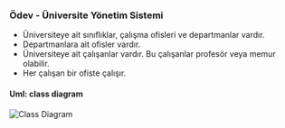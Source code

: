 ### Ödev - Üniversite Yönetim Sistemi   
- Üniversiteye ait sınıflıklar, çalışma ofisleri ve departmanlar vardır.  
- Departmanlara ait ofisler vardır.  
- Üniversiteye ait çalışanlar vardır. Bu çalışanlar profesör veya memur olabilir.  
- Her çalışan bir ofiste çalışır.

  
  
#### Uml: class diagram

![Class Diagram](https://viewer.diagrams.net/?highlight=0000ff&edit=_blank&layers=1&nav=1&title=Untitled%20Diagram.drawio#Uhttps%3A%2F%2Fdrive.google.com%2Fuc%3Fid%3D1X4qD2P30bKmJd4DEHG6-yG2R5AyX2IbP%26export%3Ddownload)
